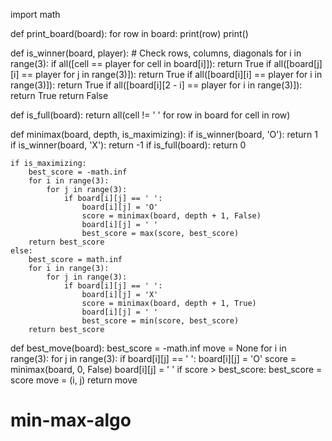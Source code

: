 import math

def print_board(board):
    for row in board:
        print(row)
    print()

def is_winner(board, player):
    # Check rows, columns, diagonals
    for i in range(3):
        if all([cell == player for cell in board[i]]): return True
        if all([board[j][i] == player for j in range(3)]): return True
    if all([board[i][i] == player for i in range(3)]): return True
    if all([board[i][2 - i] == player for i in range(3)]): return True
    return False

def is_full(board):
    return all(cell != ' ' for row in board for cell in row)

def minimax(board, depth, is_maximizing):
    if is_winner(board, 'O'):
        return 1
    if is_winner(board, 'X'):
        return -1
    if is_full(board):
        return 0

    if is_maximizing:
        best_score = -math.inf
        for i in range(3):
            for j in range(3):
                if board[i][j] == ' ':
                    board[i][j] = 'O'
                    score = minimax(board, depth + 1, False)
                    board[i][j] = ' '
                    best_score = max(score, best_score)
        return best_score
    else:
        best_score = math.inf
        for i in range(3):
            for j in range(3):
                if board[i][j] == ' ':
                    board[i][j] = 'X'
                    score = minimax(board, depth + 1, True)
                    board[i][j] = ' '
                    best_score = min(score, best_score)
        return best_score

def best_move(board):
    best_score = -math.inf
    move = None
    for i in range(3):
        for j in range(3):
            if board[i][j] == ' ':
                board[i][j] = 'O'
                score = minimax(board, 0, False)
                board[i][j] = ' '
                if score > best_score:
                    best_score = score
                    move = (i, j)
    return move
# min-max-algo
